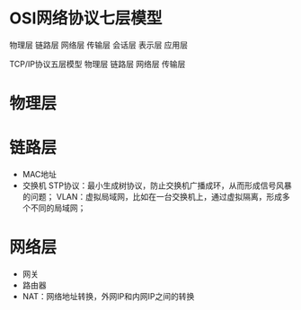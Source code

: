 # OSI网络协议七层模型
物理层
链路层
网络层
传输层
会话层
表示层
应用层

 TCP/IP协议五层模型
物理层
链路层
网络层
传输层


# 物理层

# 链路层
 - MAC地址
 - 交换机
   STP协议：最小生成树协议，防止交换机广播成环，从而形成信号风暴的问题；
   VLAN：虚拟局域网，比如在一台交换机上，通过虚拟隔离，形成多个不同的局域网；

# 网络层
 - 网关
 - 路由器
 - NAT：网络地址转换，外网IP和内网IP之间的转换


